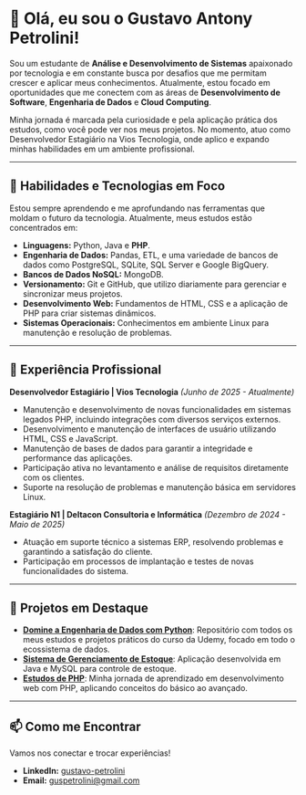 # 👋 Olá, eu sou o Gustavo Antony Petrolini!

Sou um estudante de **Análise e Desenvolvimento de Sistemas** apaixonado por tecnologia e em constante busca por desafios que me permitam crescer e aplicar meus conhecimentos. Atualmente, estou focado em oportunidades que me conectem com as áreas de **Desenvolvimento de Software**, **Engenharia de Dados** e **Cloud Computing**.

Minha jornada é marcada pela curiosidade e pela aplicação prática dos estudos, como você pode ver nos meus projetos. No momento, atuo como Desenvolvedor Estagiário na Vios Tecnologia, onde aplico e expando minhas habilidades em um ambiente profissional.

---

## 🚀 Habilidades e Tecnologias em Foco

Estou sempre aprendendo e me aprofundando nas ferramentas que moldam o futuro da tecnologia. Atualmente, meus estudos estão concentrados em:

* **Linguagens:** Python, Java e **PHP**.
* **Engenharia de Dados:** Pandas, ETL, e uma variedade de bancos de dados como PostgreSQL, SQLite, SQL Server e Google BigQuery.
* **Bancos de Dados NoSQL:** MongoDB.
* **Versionamento:** Git e GitHub, que utilizo diariamente para gerenciar e sincronizar meus projetos.
* **Desenvolvimento Web:** Fundamentos de HTML, CSS e a aplicação de PHP para criar sistemas dinâmicos.
* **Sistemas Operacionais:** Conhecimentos em ambiente Linux para manutenção e resolução de problemas.

---

## 💼 Experiência Profissional

**Desenvolvedor Estagiário | Vios Tecnologia**
*(Junho de 2025 - Atualmente)*
* Manutenção e desenvolvimento de novas funcionalidades em sistemas legados PHP, incluindo integrações com diversos serviços externos.
* Desenvolvimento e manutenção de interfaces de usuário utilizando HTML, CSS e JavaScript.
* Manutenção de bases de dados para garantir a integridade e performance das aplicações.
* Participação ativa no levantamento e análise de requisitos diretamente com os clientes.
* Suporte na resolução de problemas e manutenção básica em servidores Linux.

**Estagiário N1 | Deltacon Consultoria e Informática**
*(Dezembro de 2024 - Maio de 2025)*
* Atuação em suporte técnico a sistemas ERP, resolvendo problemas e garantindo a satisfação do cliente.
* Participação em processos de implantação e testes de novas funcionalidades do sistema.

---

## 📂 Projetos em Destaque

* **[Domine a Engenharia de Dados com Python](https://github.com/GPetrolini/Domine-a-Engenharia-de-Dados-Curso-Udemy)**: Repositório com todos os meus estudos e projetos práticos do curso da Udemy, focado em todo o ecossistema de dados.
* **[Sistema de Gerenciamento de Estoque](https://github.com/GPetrolini/A3psc)**: Aplicação desenvolvida em Java e MySQL para controle de estoque.
* **[Estudos de PHP](https://github.com/GPetrolini/curso-php-cod3r)**: Minha jornada de aprendizado em desenvolvimento web com PHP, aplicando conceitos do básico ao avançado.

---

## 📫 Como me Encontrar

Vamos nos conectar e trocar experiências!

* **LinkedIn:** [gustavo-petrolini](https://www.linkedin.com/in/gustavo-petrolini-b8739b15b/)
* **Email:** guspetrolini@gmail.com
